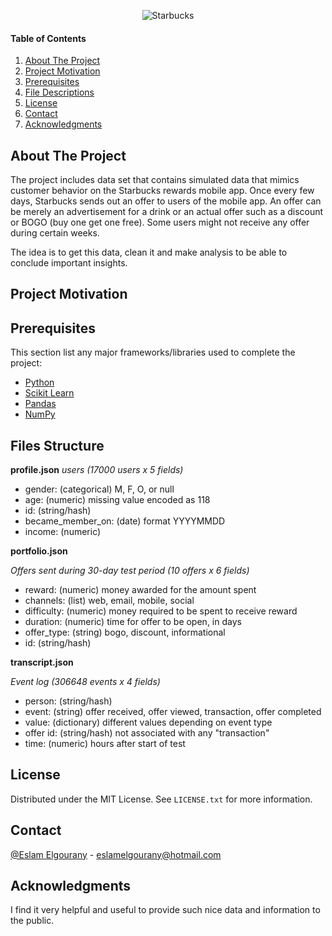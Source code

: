 


<center> <p> <img src="https://imagesvc.meredithcorp.io/v3/jumpstartpure/image?url=https://cf-images.us-east-1.prod.boltdns.net/v1/static/1660653193/de3508ea-4f3c-4dc2-967e-698e49ec71db/52b2b6c0-36b7-4398-ab85-24ec67da47b2/640x360/match/image.jpg&w=1280&h=720&q=90&c=cc" alt="Starbucks" class="center" </p> </center>
     

#### Table of Contents

1. [About The Project](#about-the-project)
2. [Project Motivation](#motivation)
3. [Prerequisites](#Prerequisites)
5. [File Descriptions](#File-Structure)
6. [License](#License)
7. [Contact](#Contact)
8. [Acknowledgments](#Acknowledgments)


<!-- ABOUT THE PROJECT -->
## About The Project

The project includes data set that contains simulated data that mimics customer behavior on the Starbucks rewards mobile app. Once every few days, Starbucks sends out an offer to users of the mobile app. An offer can be merely an advertisement for a drink or an actual offer such as a discount or BOGO (buy one get one free). Some users might not receive any offer during certain weeks.

The idea is to get this data, clean it and make analysis to be able to conclude important insights.

<!-- MOTIVATION -->
## Project Motivation <a name="motivation"></a>




<!-- TOOLS -->

## Prerequisites <a name="Prerequisites"></a>

This section list any major frameworks/libraries used to complete the project:

* [Python](https://python.org/)
* [Scikit Learn](https://scikit-learn.org/)
* [Pandas](https://pandas.pydata.org/)
* [NumPy](https://numpy.org/)


<!-- FILE asa -->
## Files Structure <a name="File-Structure"></a>




**profile.json**
*users (17000 users x 5 fields)*
* gender: (categorical) M, F, O, or null
* age: (numeric) missing value encoded as 118
* id: (string/hash)
* became_member_on: (date) format YYYYMMDD
* income: (numeric)


**portfolio.json**

*Offers sent during 30-day test period (10 offers x 6 fields)*
* reward: (numeric) money awarded for the amount spent
* channels: (list) web, email, mobile, social
* difficulty: (numeric) money required to be spent to receive reward
* duration: (numeric) time for offer to be open, in days
* offer_type: (string) bogo, discount, informational
* id: (string/hash)


**transcript.json**

*Event log (306648 events x 4 fields)*

* person: (string/hash)
* event: (string) offer received, offer viewed, transaction, offer completed
* value: (dictionary) different values depending on event type
* offer id: (string/hash) not associated with any "transaction"
* time: (numeric) hours after start of test


<!-- LICENSE -->

## License <a name="License"></a>

Distributed under the MIT License. See `LICENSE.txt` for more information.


<!-- CONTACT -->
## Contact <a name="Contact"></a>

[@Eslam Elgourany](https://www.linkedin.com/in/eslam-elgourany-75b346111) - eslamelgourany@hotmail.com


<!-- ACKNOWLEDGMENTS -->
## Acknowledgments <a name="Acknowledgments"></a>
I find it very helpful and useful to provide such nice data and information to the public.

